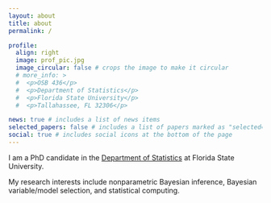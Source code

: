 ```yaml
---
layout: about
title: about
permalink: /

profile:
  align: right
  image: prof_pic.jpg
  image_circular: false # crops the image to make it circular
  # more_info: >
  #  <p>OSB 436</p>
  #  <p>Department of Statistics</p>
  #  <p>Florida State University</p>
  #  <p>Tallahassee, FL 32306</p>

news: true # includes a list of news items
selected_papers: false # includes a list of papers marked as "selected={true}"
social: true # includes social icons at the bottom of the page
---
```


I am a PhD candidate in the [Department of Statistics](https://stat.fsu.edu/) at Florida State University. 



My research interests include nonparametric Bayesian inference, Bayesian variable/model selection, and statistical computing.

